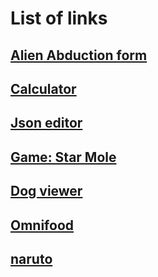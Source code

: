 # List of links

## [**Alien Abduction form**](https://udhavmohata.github.io/alienabduction/index.html)
## [**Calculator**](https://udhavmohata.github.io/calculator/index.html)
## [**Json editor**](https://udhavmohata.github.io/jsoneditor/index.html)
## [**Game: Star Mole**](https://udhavmohata.github.io/mole-game/index.html)
## [**Dog viewer**](https://udhavmohata.github.io/dog-app/index.html)
## [**Omnifood**](https://udhavmohata.github.io/Omnifood/index.html)
## [**naruto**](https://udhavmohata.github.io/naruto/index.html)
